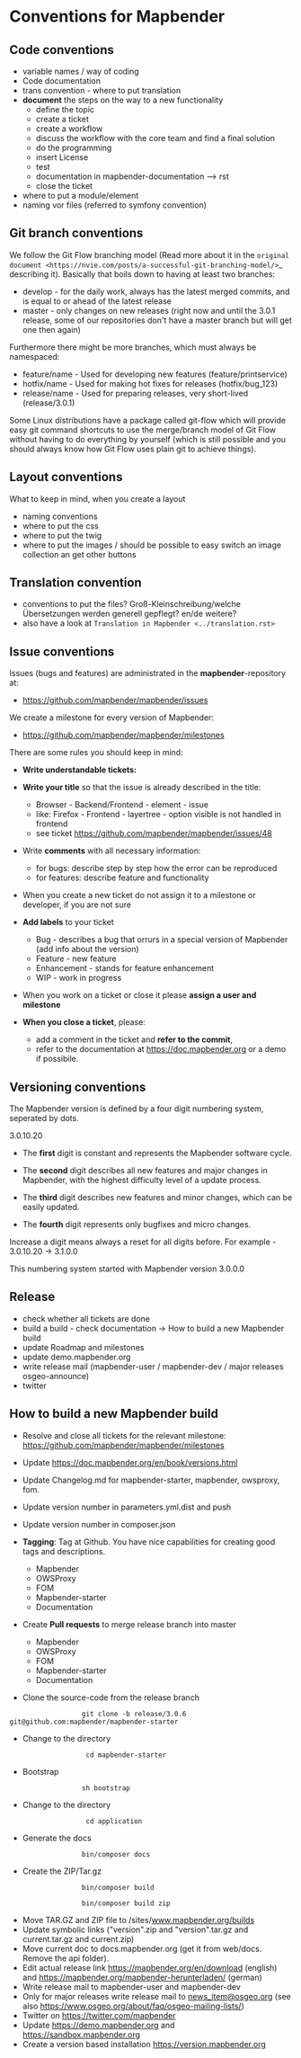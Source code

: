 # Conventions for Mapbender

## Code conventions

* variable names / way of coding
* Code documentation
* trans convention - where to put translation
* **document** the steps on the way to a new functionality
  * define the topic
  * create a ticket
  * create a workflow
  * discuss the workflow with the core team and find a final solution
  * do the programming
  * insert License
  * test
  * documentation in mapbender-documentation --> rst
  * close the ticket
* where to put a module/element
* naming vor files (referred to symfony convention)

## Git branch conventions

We follow the Git Flow branching model (Read more about it in the
`original document <https://nvie.com/posts/a-successful-git-branching-model/>`_
describing it). Basically that boils down to having at least two branches:

* develop - for the daily work, always has the latest merged commits, and is
  equal to or ahead of the latest release
* master - only changes on new releases (right now and until the 3.0.1 release,
  some of our repositories don't have a master branch but will get one then
  again)

Furthermore there might be more branches, which must always be namespaced:

* feature/name - Used for developing new features (feature/printservice)
* hotfix/name - Used for making hot fixes for releases (hotfix/bug_123)
* release/name - Used for preparing releases, very short-lived (release/3.0.1)

Some Linux distributions have a package called git-flow which will provide easy
git command shortcuts to use the merge/branch model of Git Flow without having
to do everything by yourself (which is still possible and you should always know
how Git Flow uses plain git to achieve things).

## Layout conventions

What to keep in mind, when you create a layout

* naming conventions
* where to put the css
* where to put the twig
* where to put the images / should be possible to easy switch an image collection an get other buttons

## Translation convention

* conventions to put the files? Groß-Kleinschreibung/welche Übersetzungen werden generell gepflegt? en/de weitere?
* also have a look at `Translation in Mapbender <../translation.rst>`

## Issue conventions

Issues (bugs and features) are administrated in the **mapbender**-repository at:

* <https://github.com/mapbender/mapbender/issues>

We create a milestone for every version of Mapbender:

* <https://github.com/mapbender/mapbender/milestones>

There are some rules you should keep in mind:

* **Write understandable tickets:**

* **Write your title** so that the issue is already described in the title:
  * Browser - Backend/Frontend - element - issue
  * like: Firefox - Frontend - layertree - option visible is not handled in frontend
  * see ticket <https://github.com/mapbender/mapbender/issues/48>
* Write **comments** with all necessary information:
  * for bugs: describe step by step how the error can be reproduced
  * for features: describe feature and functionality
* When you create a new ticket do not assign it to a milestone or developer, if you are not sure
* **Add labels** to your ticket
  * Bug - describes a bug that orrurs in a special version of Mapbender (add info about the version)
  * Feature - new feature
  * Enhancement - stands for feature enhancement
  * WIP - work in progress
* When you work on a ticket or close it please **assign a user and milestone**
* **When you close a ticket**, please:
  * add a comment in the ticket and **refer to the commit**,
  * refer to the documentation at <https://doc.mapbender.org> or a demo if possibile.

## Versioning conventions

The Mapbender version is defined by a four digit numbering system, seperated by dots.

3.0.10.20

* The **first** digit is constant and represents the Mapbender software cycle.

* The **second** digit describes all new features and major changes in Mapbender, with the highest difficulty level of a update process.

* The **third** digit describes new features and minor changes, which can be easily updated.

* The **fourth** digit represents only bugfixes and micro changes.

Increase a digit means always a reset for all digits before. For example - 3.0.10.20 -> 3.1.0.0

This numbering system started with Mapbender version 3.0.0.0

## Release

* check whether all tickets are done
* build a build - check documentation -> How to build a new Mapbender build
* update Roadmap and milestones
* update demo.mapbender.org
* write release mail (mapbender-user / mapbender-dev / major releases osgeo-announce)
* twitter

## How to build a new Mapbender build

* Resolve and close all tickets for the relevant milestone: <https://github.com/mapbender/mapbender/milestones>
* Update <https://doc.mapbender.org/en/book/versions.html>
* Update Changelog.md for mapbender-starter, mapbender, owsproxy, fom.
* Update version number in parameters.yml.dist and push
* Update version number in composer.json
* **Tagging**: Tag at Github. You have nice capabilities for creating good tags and descriptions.
  * Mapbender
  * OWSProxy
  * FOM
  * Mapbender-starter
  * Documentation
* Create **Pull requests** to merge release branch into master
  * Mapbender
  * OWSProxy
  * FOM
  * Mapbender-starter
  * Documentation

* Clone the source-code from the release branch

```console
                  git clone -b release/3.0.6 git@github.com:mapbender/mapbender-starter
```

* Change to the directory

```console
                   cd mapbender-starter
```

* Bootstrap

```console
                  sh bootstrap
```

* Change to the directory

```console
                   cd application
```

* Generate the docs

```console
                  bin/composer docs
```

* Create the ZIP/Tar.gz

```console
                  bin/composer build

                  bin/composer build zip
```
  
* Move TAR.GZ and ZIP file to /sites/www.mapbender.org/builds
* Update symbolic links ("version".zip and "version".tar.gz and current.tar.gz and current.zip)
* Move current doc to docs.mapbender.org (get it from web/docs. Remove the api folder).
* Edit actual release link <https://mapbender.org/en/download> (english) and <https://mapbender.org/mapbender-herunterladen/> (german)
* Write release mail to mapbender-user and mapbender-dev
* Only for major releases write release mail to <news_item@osgeo.org> (see also <https://www.osgeo.org/about/faq/osgeo-mailing-lists/>)
* Twitter on <https://twitter.com/mapbender>
* Update <https://demo.mapbender.org> and <https://sandbox.mapbender.org>
* Create a version based installation <https://version.mapbender.org>
